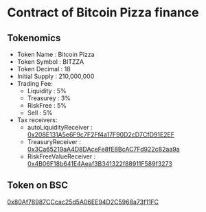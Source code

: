 # Contract of Bitcoin Pizza finance

## Tokenomics
+ Token Name : Bitcoin Pizza
+ Token Symbol : BITZZA
+ Token Decimal : 18
+ Initial Supply : 210,000,000
+ Trading Fee:
	+ Liquidity : 5%
	+ Treasurey : 3%
	+ RiskFree : 5%
	+ Sell : 5%
+ Tax receivers:
	+ autoLiquidityReceiver : [0x208E131A5e6F9c7F2Ff4a17F90D2cD7CfD91E2EF](https://bscscan.com/address/0x208E131A5e6F9c7F2Ff4a17F90D2cD7CfD91E2EF)
	+ TreasuryReceiver : [0x3Ca65219aA4D8DAceFe8fE8BcAC7Fd922c82aa9a](https://bscscan.com/address/0x3Ca65219aA4D8DAceFe8fE8BcAC7Fd922c82aa9a)
	+ RiskFreeValueReceiver : [0x4B06F18b641E4Aeaf3B341322f88911F589f3273](https://bscscan.com/address/0x4B06F18b641E4Aeaf3B341322f88911F589f3273)

## Token on BSC
[0x80Af78987CCcac25d5A06EE94D2C5968a73f11FC](https://bscscan.com/address/0x80Af78987CCcac25d5A06EE94D2C5968a73f11FC)